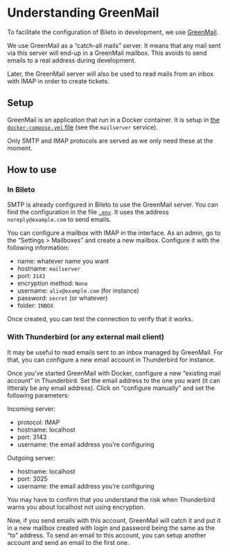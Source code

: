 # Understanding GreenMail

To facilitate the configuration of Bileto in development, we use [GreenMail](https://greenmail-mail-test.github.io/greenmail/).

We use GreenMail as a “catch-all mails” server.
It means that any mail sent via this server will end-up in a GreenMail mailbox.
This avoids to send emails to a real address during development.

Later, the GreenMail server will also be used to read mails from an inbox with IMAP in order to create tickets.

## Setup

GreenMail is an application that run in a Docker container.
It is setup in [the `docker-compose.yml` file](/docker/docker-compose.yml) (see the `mailserver` service).

Only SMTP and IMAP protocols are served as we only need these at the moment.

## How to use

### In Bileto

SMTP is already configured in Bileto to use the GreenMail server.
You can find the configuration in the file [`.env`](/.env).
It uses the address `noreply@example.com` to send emails.

You can configure a mailbox with IMAP in the interface.
As an admin, go to the “Settings > Mailboxes” and create a new mailbox.
Configure it with the following information:

- name: whatever name you want
- hostname: `mailserver`
- port: `3143`
- encryption method: `None`
- username: `alix@example.com` (for instance)
- password: `secret` (or whatever)
- folder: `INBOX`

Once created, you can test the connection to verify that it works.

### With Thunderbird (or any external mail client)

It may be useful to read emails sent to an inbox managed by GreenMail.
For that, you can configure a new email account in Thunderbird for instance.

Once you’ve started GreenMail with Docker, configure a new “existing mail account” in Thunderbird.
Set the email address to the one you want (it can litteraly be any email address).
Click on “configure manually” and set the following parameters:

Incoming server:

- protocol: IMAP
- hostname: localhost
- port: 3143
- username: the email address you’re configuring

Outgoing server:

- hostname: localhost
- port: 3025
- username: the email address you’re configuring

You may have to confirm that you understand the risk when Thunderbird warns you about localhost not using encryption.

Now, if you send emails with this account, GreenMail will catch it and put it in a new mailbox created with login and password being the same as the “to” address.
To send an email to this account, you can setup another account and send an email to the first one.
